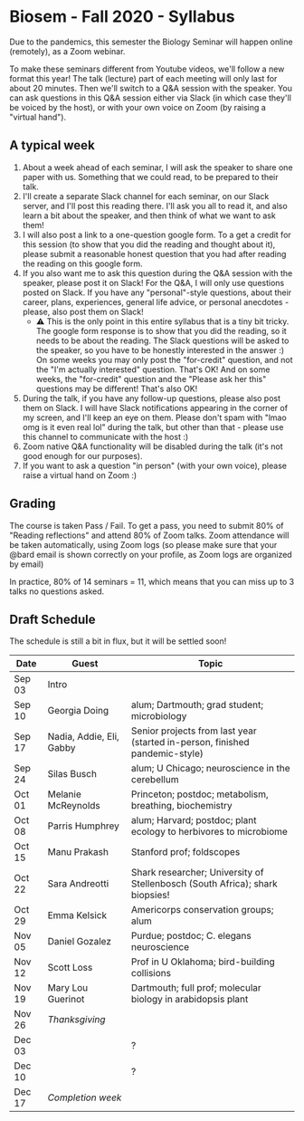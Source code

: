 # Biosem - Fall 2020 - Syllabus

Due to the pandemics, this semester the Biology Seminar will happen online (remotely), as a Zoom webinar.

To make these seminars different from Youtube videos, we'll follow a new format this year! The talk (lecture) part of each meeting will only last for about 20 minutes. Then we'll switch to a Q&A session with the speaker. You can ask questions in this Q&A session either via Slack (in which case they'll be voiced by the host), or with your own voice on Zoom (by raising a "virtual hand").

## A typical week

1. About a week ahead of each seminar, I will ask the speaker to share one paper with us. Something that we could read, to be prepared to their talk.
2. I'll create a separate Slack channel for each seminar, on our Slack server, and I'll post this reading there. I'll ask you all to read it, and also learn a bit about the speaker, and then think of what we want to ask them!
3. I will also post a link to a one-question google form. To a get a credit for this session (to show that you did the reading and thought about it), please submit a reasonable honest question that you had after reading the reading on this google form.
4. If you also want me to ask this question during the Q&A session with the speaker, please post it on Slack! For the Q&A, I will only use questions posted on Slack. If you have any "personal"-style questions, about their career, plans, experiences, general life advice, or personal anecdotes - please, also post them on Slack!
   * ⚠️ This is the only point in this entire syllabus that is a tiny bit tricky. The google form response is to show that you did the reading, so it needs to be about the reading. The Slack questions will be asked to the speaker, so you have to be honestly interested in the answer :) On some weeks you may only post the "for-credit" question, and not the "I'm actually interested" question. That's OK! And on some weeks, the "for-credit" question and the "Please ask her this" questions may be different! That's also OK!
5. During the talk, if you have any follow-up questions, please also post them on Slack. I will have Slack notifications appearing in the corner of my screen, and I'll keep an eye on them. Please don't spam with "lmao omg is it even real lol" during the talk, but other than that - please use this channel to communicate with the host :) 
6. Zoom native Q&A functionality will be disabled during the talk (it's not good enough for our purposes).
7. If you want to ask a question "in person" (with your own voice), please raise a virtual hand on Zoom :)

## Grading

The course is taken Pass / Fail. To get a pass, you need to submit 80% of "Reading reflections" and attend 80% of Zoom talks. Zoom attendance will be taken automatically, using Zoom logs (so please make sure that your @bard email is shown correctly on your profile, as Zoom logs are organized by email)

In practice, 80% of 14 seminars = 11, which means that you can miss up to 3 talks no questions asked. 

## Draft Schedule

The schedule is still a bit in flux, but it will be settled soon!

| Date   | Guest                    | Topic                                                        |
| ------ | ------------------------ | ------------------------------------------------------------ |
| Sep 03 | Intro                    |                                                              |
| Sep 10 | Georgia Doing            | alum; Dartmouth; grad student; microbiology                  |
| Sep 17 | Nadia, Addie, Eli, Gabby | Senior projects from last year (started in-person, finished  pandemic-style) |
| Sep 24 | Silas Busch              | alum; U Chicago; neuroscience in the cerebellum              |
| Oct 01 | Melanie McReynolds       | Princeton; postdoc; metabolism, breathing, biochemistry      |
| Oct 08 | Parris Humphrey          | alum; Harvard; postdoc; plant ecology to herbivores to  microbiome |
| Oct 15 | Manu Prakash             | Stanford prof; foldscopes                                    |
| Oct 22 | Sara Andreotti           | Shark researcher; University of Stellenbosch (South Africa);  shark biopsies! |
| Oct 29 | Emma Kelsick             | Americorps conservation groups; alum                         |
| Nov 05 | Daniel Gozalez           | Purdue; postdoc; C. elegans neuroscience                     |
| Nov 12 | Scott Loss               | Prof in U Oklahoma; bird-building collisions                 |
| Nov 19 | Mary Lou Guerinot        | Dartmouth; full prof; molecular biology in arabidopsis plant |
| Nov 26 | *Thanksgiving*           |                                                              |
| Dec 03 |                          | ?                                                            |
| Dec 10 |                          | ?                                                            |
| Dec 17 | *Completion week*        |                                                              |